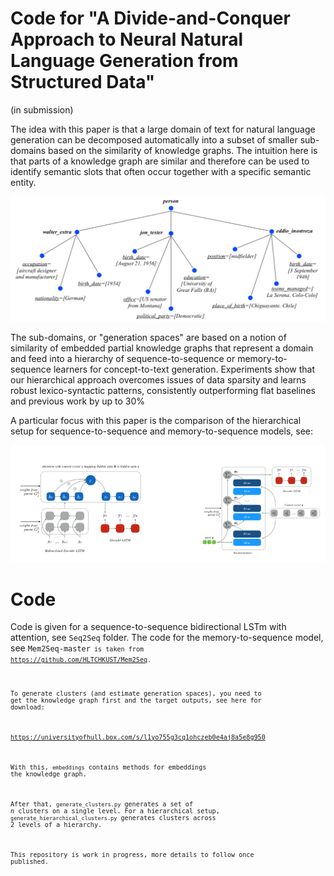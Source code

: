 
# Code for "A Divide-and-Conquer Approach to Neural Natural Language Generation from Structured Data"

(in submission)


The idea with this paper is that a large domain of text for natural language generation can be decomposed automatically into 
a subset of smaller sub-domains based on the similarity of knowledge graphs. The intuition here is that parts of a knowledge 
graph are similar and therefore can be used to identify semantic slots that often occur together with a specific semantic entity. 

<img src="/img/kgraph.png" alt="drawing" width="600"/>

The sub-domains, or "generation spaces" are based on a notion of similarity of embedded partial knowledge graphs that 
represent a domain and feed into a hierarchy of sequence-to-sequence or memory-to-sequence learners for concept-to-text 
generation. Experiments show that our hierarchical approach overcomes issues of data sparsity and learns robust 
lexico-syntactic patterns, consistently outperforming flat baselines and previous work by up to 30%

A particular focus with this paper is the comparison of the hierarchical setup for sequence-to-sequence and 
memory-to-sequence models, see:

<img src="/img/models.png" alt="drawing" width="700"/>

# Code

Code is given for a sequence-to-sequence bidirectional LSTm with attention, see <code>Seq2Seq</code> folder.
The code for the memory-to-sequence model, see <code>Mem2Seq-master<code> is taken from https://github.com/HLTCHKUST/Mem2Seq. 

To generate clusters (and estimate generation spaces), you need to get the knowledge graph first and the target outputs, see here for download:

https://universityofhull.box.com/s/l1yo755g3cq1ohczeb0e4aj8a5e8g950

With this, <code>embeddings</code> contains methods for embeddings the knowledge graph.

After that, <code>generate_clusters.py</code> generates a set of <em>n</em> clusters on a single level. For a 
hierarchical setup, <code>generate_hierarchical_clusters.py</code> generates clusters across 2 levels of a hierarchy.

This repository is work in progress, more details to follow once published.




